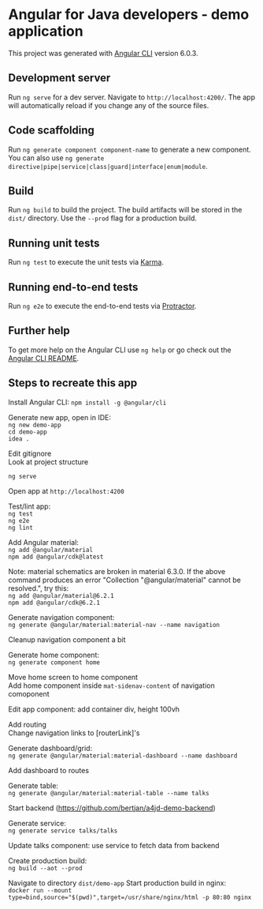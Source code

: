 # Angular for Java developers - demo application

This project was generated with [Angular CLI](https://github.com/angular/angular-cli) version 6.0.3.

## Development server

Run `ng serve` for a dev server. Navigate to `http://localhost:4200/`. The app will automatically reload if you change any of the source files.

## Code scaffolding

Run `ng generate component component-name` to generate a new component. You can also use `ng generate directive|pipe|service|class|guard|interface|enum|module`.

## Build

Run `ng build` to build the project. The build artifacts will be stored in the `dist/` directory. Use the `--prod` flag for a production build.

## Running unit tests

Run `ng test` to execute the unit tests via [Karma](https://karma-runner.github.io).

## Running end-to-end tests

Run `ng e2e` to execute the end-to-end tests via [Protractor](http://www.protractortest.org/).

## Further help

To get more help on the Angular CLI use `ng help` or go check out the [Angular CLI README](https://github.com/angular/angular-cli/blob/master/README.md).



## Steps to recreate this app
Install Angular CLI:
`npm install -g @angular/cli` 

Generate new app, open in IDE:  
`ng new demo-app`  
`cd demo-app`  
`idea .`

Edit gitignore  
Look at project structure

`ng serve`

Open app at `http://localhost:4200`

Test/lint app:  
`ng test`  
`ng e2e`  
`ng lint`

Add Angular material:  
`ng add @angular/material`  
`npm add @angular/cdk@latest`

Note: material schematics are broken in material 6.3.0. If the above command produces an error "Collection "@angular/material" cannot be resolved.", try this:  
`ng add @angular/material@6.2.1`  
`npm add @angular/cdk@6.2.1`  
  
Generate navigation component:  
`ng generate @angular/material:material-nav --name navigation`

Cleanup navigation component a bit

Generate home component:  
`ng generate component home`  
    
Move home screen to home component  
Add home component inside `mat-sidenav-content` of navigation comoponent

Edit app component: add container div, height 100vh

Add routing  
Change navigation links to [routerLink]'s  

Generate dashboard/grid:  
`ng generate @angular/material:material-dashboard --name dashboard`

Add dashboard to routes

Generate table:  
`ng generate @angular/material:material-table --name talks`

Start backend (https://github.com/bertjan/a4jd-demo-backend)

Generate service:  
`ng generate service talks/talks`

Update talks component: use service to fetch data from backend 

Create production build:  
`ng build --aot --prod` 

Navigate to directory `dist/demo-app` 
Start production build in nginx:   
`docker run --mount type=bind,source="$(pwd)",target=/usr/share/nginx/html -p 80:80 nginx`
